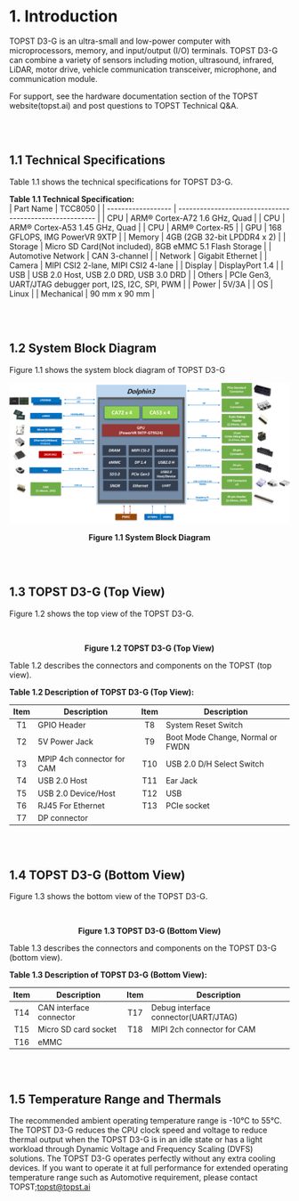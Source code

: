 # 1. Introduction


TOPST D3-G is an ultra-small and low-power computer with microprocessors, memory, and input/output (I/O) terminals. TOPST D3-G can combine a variety of sensors including motion, ultrasound, infrared, LiDAR, motor drive, vehicle communication transceiver, microphone, and communication module.  

For support, see the hardware documentation section of the TOPST website(topst.ai) and post questions to TOPST Technical Q&A.  

<br/><br/>

## 1.1 Technical Specifications  

Table 1.1 shows the technical specifications for TOPST D3-G.  

**Table 1.1 Technical Specification:**  
| Part Name          | TCC8050                                                 |
| ------------------ | ------------------------------------------------------- |
| CPU                | ARM® Cortex-A72 1.6 GHz, Quad                           |
| CPU                | ARM® Cortex-A53 1.45 GHz, Quad                          |
| CPU                | ARM® Cortex-R5                                          |
| GPU                | 168 GFLOPS, IMG PowerVR 9XTP                            |
| Memory             | 4GB (2GB 32-bit LPDDR4 x 2)                             |
| Storage            | Micro SD Card(Not included), 8GB eMMC 5.1 Flash Storage |
| Automotive Network | CAN 3-channel                                           |
| Network            | Gigabit Ethernet                                        |
| Camera             | MIPI CSI2 2-lane, MIPI CSI2 4-lane                      |
| Display            | DisplayPort 1.4                                         |
| USB                | USB 2.0 Host, USB 2.0 DRD, USB 3.0 DRD                  |
| Others             | PCIe Gen3, UART/JTAG debugger port, I2S, I2C, SPI, PWM  |
| Power              | 5V/3A                                                   |
| OS                 | Linux                                                   |
| Mechanical         | 90 mm x 90 mm                                           |

<br/><br/>



## 1.2 System Block Diagram  

Figure 1.1 shows the system block diagram of TOPST D3-G
<p align="center"><img src="../../../Assets/TOPST D3-G/Hardware/1.1 D3-G System Block Diagram.png"></p>
<p align="center"><strong>Figure 1.1 System Block Diagram</strong></p>

<br/><br/>

## 1.3 TOPST D3-G (Top View)  

Figure 1.2 shows the top view of the TOPST D3-G.  
<p align="center"><img src=""></p>
<p align="center"><strong>Figure 1.2 TOPST D3-G (Top View)</strong></p>

Table 1.2 describes the connectors and components on the TOPST (top view).  

**Table 1.2 Description of TOPST D3-G (Top View):**  

| Item  | Description                | Item  | Description                      |
| :---: | -------------------------- | :---: | -------------------------------- |
|  T1   | GPIO Header                |  T8   | System Reset Switch              |
|  T2   | 5V Power Jack              |  T9   | Boot Mode Change, Normal or FWDN |
|  T3   | MPIP 4ch connector for CAM |  T10  | USB 2.0 D/H Select Switch        |
|  T4   | USB 2.0 Host               |  T11  | Ear Jack                         |
|  T5   | USB 2.0 Device/Host        |  T12  | USB                              |
|  T6   | RJ45 For Ethernet          |  T13  | PCIe socket                      |
|  T7   | DP connector               |       |                                  |

<br/><br/>

## 1.4 TOPST D3-G (Bottom View)  

Figure 1.3 shows the bottom view of the TOPST D3-G.  
<p align="center"><img src=""></p>
<p align="center"><strong>Figure 1.3 TOPST D3-G (Bottom View)</strong></p>

Table 1.3 describes the connectors and components on the TOPST D3-G (bottom view).  

**Table 1.3 Description of TOPST D3-G (Bottom View):**  

| Item  | Description             | Item  | Description                          |
| :---: | ----------------------- | :---: | ------------------------------------ |
|  T14  | CAN interface connector |  T17  | Debug interface connector(UART/JTAG) |
|  T15  | Micro SD card socket    |  T18  | MIPI 2ch connector for CAM           |
|  T16  | eMMC                    |

<br/><br/>

## 1.5 Temperature Range and Thermals  
The recommended ambient operating temperature range is -10°C to 55°C.   
The TOPST D3-G reduces the CPU clock speed and voltage to reduce thermal output when the TOPST D3-G is in an idle state or has a light workload through Dynamic Voltage and Frequency Scaling (DVFS) solutions. The TOPST D3-G operates perfectly without any extra cooling devices. If you want to operate it at full performance for extended operating temperature range such as Automotive requirement, please contact TOPST;topst@topst.ai

